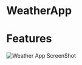 # WeatherApp
# Features

![Weather App ScreenShot](https://github.com/piperflo/WeatherApp/assets/69817139/9ed2f3cf-82ac-47c6-bd9f-28c7f3e31d42)
